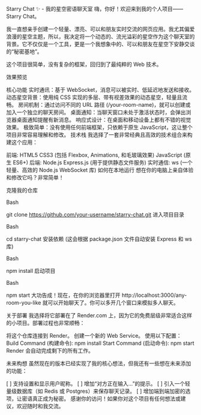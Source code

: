 Starry Chat ✨ - 我的星空密语聊天室
嗨，你好！欢迎来到我的个人项目——Starry Chat。

我一直想亲手创建一个轻量、漂亮、可以和朋友实时交流的网页应用。我尤其偏爱浪漫的星空主题，所以，我决定将一个动态的、流光溢彩的星空作为这个聊天室的背景。它不仅仅是一个工具，更是一个我想象中的、可以和朋友在星空下安静交谈的“秘密基地”。

这个项目很简单，没有复杂的框架，回归到了最纯粹的 Web 技术。

效果预览


核心功能
实时通讯：基于 WebSocket，消息可以被实时、低延迟地发送和接收。
动态星空背景：使用纯 CSS 实现的多层、带有视差效果的动态星空，轻量且流畅。
房间机制：通过访问不同的 URL 路径 (/your-room-name)，就可以创建或加入一个独立的聊天房间。
桌面通知：当聊天窗口未处于激活状态时，会弹出浏览器桌面通知提醒有新消息。
响应式设计：在桌面和移动设备上都有不错的视觉效果。
极致简单：没有使用任何前端框架，只依赖于原生 JavaScript，这让整个项目非常容易理解和修改。
技术栈
我选择了一套非常经典且高效的技术组合来构建这个应用：

前端:
HTML5
CSS3 (包括 Flexbox, Animations, 和毛玻璃效果)
JavaScript (原生 ES6+)
后端:
Node.js
Express.js (用于提供静态文件服务)
实时通信:
ws (一个轻量、高效的 Node.js WebSocket 库)
如何在本地运行
想在你的电脑上亲自体验和修改它吗？非常简单！

克隆我的仓库

Bash

git clone https://github.com/your-username/starry-chat.git
进入项目目录

Bash

cd starry-chat
安装依赖
(这会根据 package.json 文件自动安装 Express 和 ws 库)

Bash

npm install
启动项目

Bash

npm start
大功告成！现在，在你的浏览器里打开 http://localhost:3000/any-room-you-like 就可以开始聊天了。你可以多开几个窗口来模拟多人聊天。

关于部署
我选择将它部署在了 Render.com 上，因为它的免费层级非常适合这样的小项目。部署过程也非常顺畅：

将这个仓库连接到 Render。
创建一个新的 Web Service。
使用以下配置：
Build Command (构建命令): npm install
Start Command (启动命令): npm start
Render 会自动完成剩下的所有工作。

未来构想
虽然现在的版本已经实现了我的核心想法，但我还有一些想在未来添加的功能：

[ ] 支持设置和显示用户昵称。
[ ] 增加“对方正在输入...”的提示。
[ ] 引入一个轻量级数据库（如 Redis 或 Postgres）来保存聊天记录。
[ ] 增加端到端加密的选项，让密语真正成为秘密。
感谢你的访问！如果你对这个项目有任何想法或建议，欢迎随时和我交流。
